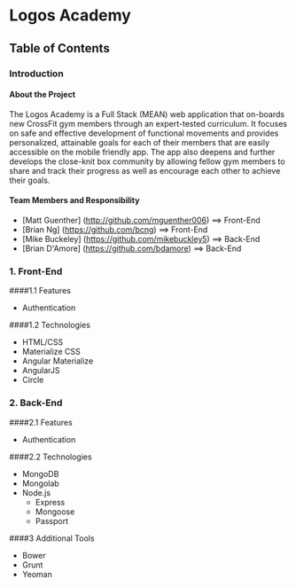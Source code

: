 # Logos Academy

## Table of Contents

### Introduction

#### About the Project

The Logos Academy is a Full Stack (MEAN) web application that on-boards new CrossFit gym members through an expert-tested curriculum. It focuses on safe and effective development of functional movements and provides personalized, attainable goals for each of their members that are easily accessible on the mobile friendly app. The app also deepens and further develops the close-knit box community by allowing fellow gym members to share and track their progress as well as encourage each other to achieve their goals.

#### Team Members and Responsibility
* [Matt Guenther] (http://github.com/mguenther006)      ==>   Front-End
* [Brian Ng] (https://github.com/bcng)           ==>   Front-End
* [Mike Buckeley] (https://github.com/mikebuckley5)      ==>   Back-End
* [Brian D'Amore] (https://github.com/bdamore)      ==>   Back-End

### 1. Front-End
####1.1 Features
  * Authentication

####1.2 Technologies
  * HTML/CSS
  * Materialize CSS
  * Angular Materialize
  * AngularJS
  * Circle

### 2. Back-End
####2.1 Features
  * Authentication

####2.2 Technologies
  * MongoDB
  * Mongolab
  * Node.js
    * Express
    * Mongoose
    * Passport

####3 Additional Tools
  * Bower
  * Grunt
  * Yeoman
